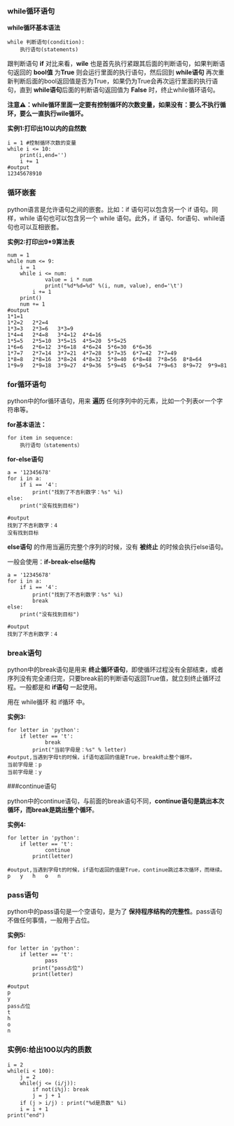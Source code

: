 
### while循环语句

**while循环基本语法**

```
while 判断语句(condition):
  	执行语句(statements)
```

跟判断语句 **if** 对比来看，**wile** 也是首先执行紧跟其后面的判断语句，如果判断语句返回的 **bool值** 为**True** 则会运行里面的执行语句，然后回到 **while语句** 再次重新判断后面的bool返回值是否为True，如果仍为True会再次运行里面的执行语句，直到 **while语句**后面的判断语句返回值为 **False** 时，终止while循环语句。

**注意⚠️：while循环里面一定要有控制循环的次数变量，如果没有：要么不执行循环，要么一直执行wile循环。**

**实例1:打印出10以内的自然数**

```
i = 1 #控制循环次数的变量
while i <= 10:
  	print(i,end='')
  	i += 1
#output
12345678910
```



### 循环嵌套

python语言是允许语句之间的嵌套。比如：if 语句可以包含另一个 if 语句。同样，while 语句也可以包含另一个 while 语句。此外，if 语句、for语句、while语句也可以互相嵌套。

**实例2:打印出9*9算法表**

```
num = 1
while num <= 9:
  	i = 1
  	while i <= num:
   		 	value = i * num
    		print("%d*%d=%d" %(i, num, value), end='\t')
        i += 1
    print()
    num += 1
#output
1*1=1	
1*2=2	2*2=4	
1*3=3	2*3=6	3*3=9	
1*4=4	2*4=8	3*4=12	4*4=16	
1*5=5	2*5=10	3*5=15	4*5=20	5*5=25	
1*6=6	2*6=12	3*6=18	4*6=24	5*6=30	6*6=36	
1*7=7	2*7=14	3*7=21	4*7=28	5*7=35	6*7=42	7*7=49	
1*8=8	2*8=16	3*8=24	4*8=32	5*8=40	6*8=48	7*8=56	8*8=64	
1*9=9	2*9=18	3*9=27	4*9=36	5*9=45	6*9=54	7*9=63	8*9=72	9*9=81	
```



### for循环语句

python中的for循环语句，用来 **遍历** 任何序列中的元素，比如一个列表or一个字符串等。

**for基本语法：**

```
for item in sequence:
  	执行语句（statements）
```

**for-else语句**

```
a = '12345678'
for i in a:
    if i == '4':
        print("找到了不吉利数字：%s" %i)
else:
    print("没有找到目标")

#output
找到了不吉利数字：4
没有找到目标
```

**else语句** 的作用当遍历完整个序列的时候，没有 **被终止** 的时候会执行else语句。

一般会使用：**if-break-else结构**

```
a = '12345678'
for i in a:
    if i == '4':
        print("找到了不吉利数字：%s" %i)
        break
else:
    print("没有找到目标")
    
#output
找到了不吉利数字：4
```



### break语句

python中的break语句是用来 **终止循环语句**，即使循环过程没有全部结束，或者序列没有完全递归完，只要break前的判断语句返回True值，就立刻终止循环过程。一般都是和 **if语句** 一起使用。

用在 while循环 和 if循环 中。

**实例3:**

```
for letter in 'python':
  	if letter == 't':
   		 	break
		print("当前字母是：%s" % letter)
#output,当遇到字母t的时候，if语句返回的值是True，break终止整个循环。
当前字母是：p
当前字母是：y
```



###continue语句

python中的continue语句，与前面的break语句不同，**continue语句是跳出本次循环，而break是跳出整个循环**。

**实例4:**

```
for letter in 'python':
  	if letter == 't':
   		 	continue
		print(letter)

#output,当遇到字母t的时候，if语句返回的值是True，continue跳过本次循环，而继续。
p	y	h	o	n
```



### pass语句

python中的pass语句是一个空语句，是为了 **保持程序结构的完整性**。pass语句不做任何事情，一般用于占位。

**实例5:**

```
for letter in 'python':
  	if letter == 't':
   		 	pass
      	print("pass占位")
		print(letter)

#output
p
y
pass占位
t
h
o
n
```

### 实例6:给出100以内的质数

```
i = 2
while(i < 100):
    j = 2
    while(j <= (i/j)):
        if not(i%j): break
        j = j + 1
    if (j > i/j) : print("%d是质数" %i)
    i = i + 1
print("end")
```





